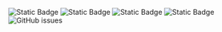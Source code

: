 ![Static Badge](https://img.shields.io/badge/blacklists-60-000000) ![Static Badge](https://img.shields.io/badge/blacklisted-3093336-cc0000) ![Static Badge](https://img.shields.io/badge/whitelisted-2243-00CC00) ![Static Badge](https://img.shields.io/badge/streaming_blacklist-28107-000000) ![GitHub issues](https://img.shields.io/github/issues/fabriziosalmi/blacklists)
